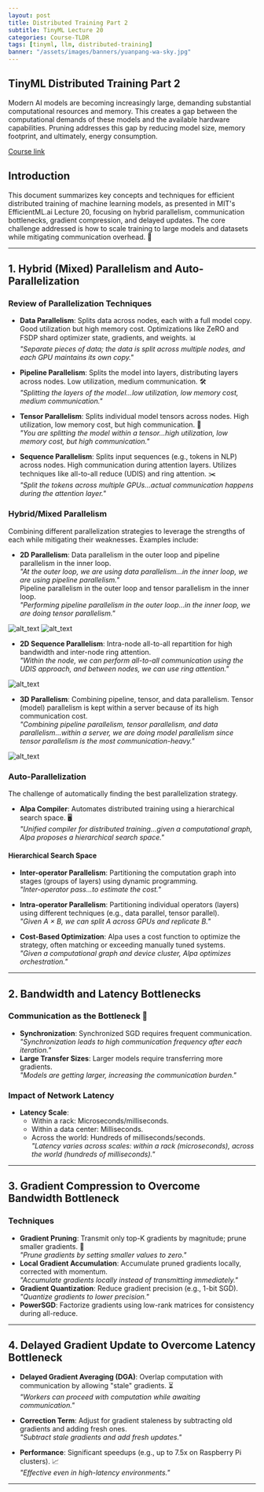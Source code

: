 ```yaml
---
layout: post
title: Distributed Training Part 2
subtitle: TinyML Lecture 20
categories: Course-TLDR
tags: [tinyml, llm, distributed-training]
banner: "/assets/images/banners/yuanpang-wa-sky.jpg"
---
```



## TinyML Distributed Training Part 2 

Modern AI models are becoming increasingly large, demanding substantial computational resources and memory. This creates a gap between the computational demands of these models and the available hardware capabilities. Pruning addresses this gap by reducing model size, memory footprint, and ultimately, energy consumption.

[Course link](https://hanlab.mit.edu/courses/2024-fall-65940)


## Introduction

This document summarizes key concepts and techniques for efficient distributed training of machine learning models, as presented in MIT's EfficientML.ai Lecture 20, focusing on hybrid parallelism, communication bottlenecks, gradient compression, and delayed updates. The core challenge addressed is how to scale training to large models and datasets while mitigating communication overhead. 🚀

---

## 1. Hybrid (Mixed) Parallelism and Auto-Parallelization

### Review of Parallelization Techniques
- **Data Parallelism**: Splits data across nodes, each with a full model copy. Good utilization but high memory cost. Optimizations like ZeRO and FSDP shard optimizer state, gradients, and weights. 📊  
  _"Separate pieces of data; the data is split across multiple nodes, and each GPU maintains its own copy."_

- **Pipeline Parallelism**: Splits the model into layers, distributing layers across nodes. Low utilization, medium communication. 🛠  
  _"Splitting the layers of the model...low utilization, low memory cost, medium communication."_

- **Tensor Parallelism**: Splits individual model tensors across nodes. High utilization, low memory cost, but high communication. 🤝  
  _"You are splitting the model within a tensor...high utilization, low memory cost, but high communication."_

- **Sequence Parallelism**: Splits input sequences (e.g., tokens in NLP) across nodes. High communication during attention layers. Utilizes techniques like all-to-all reduce (UDIS) and ring attention. ✂️  
  _"Split the tokens across multiple GPUs...actual communication happens during the attention layer."_

### Hybrid/Mixed Parallelism
Combining different parallelization strategies to leverage the strengths of each while mitigating their weaknesses. Examples include:  
- **2D Parallelism**: Data parallelism in the outer loop and pipeline parallelism in the inner loop.  
  _"At the outer loop, we are using data parallelism...in the inner loop, we are using pipeline parallelism."_  
  Pipeline parallelism in the outer loop and tensor parallelism in the inner loop.  
  _"Performing pipeline parallelism in the outer loop...in the inner loop, we are doing tensor parallelism."_

![alt_text](/assets/images/tinyml-2024/20/1.png "image_tooltip")
![alt_text](/assets/images/tinyml-2024/20/2.png "image_tooltip")


- **2D Sequence Parallelism**: Intra-node all-to-all repartition for high bandwidth and inter-node ring attention.  
  _"Within the node, we can perform all-to-all communication using the UDIS approach, and between nodes, we can use ring attention."_  

![alt_text](/assets/images/tinyml-2024/20/3.png "image_tooltip")

- **3D Parallelism**: Combining pipeline, tensor, and data parallelism. Tensor (model) parallelism is kept within a server because of its high communication cost.  
  _"Combining pipeline parallelism, tensor parallelism, and data parallelism...within a server, we are doing model parallelism since tensor parallelism is the most communication-heavy."_

![alt_text](/assets/images/tinyml-2024/20/4.png "image_tooltip")

### Auto-Parallelization
The challenge of automatically finding the best parallelization strategy.  
- **Alpa Compiler**: Automates distributed training using a hierarchical search space. 🖥  
  _"Unified compiler for distributed training...given a computational graph, Alpa proposes a hierarchical search space."_  

#### Hierarchical Search Space
- **Inter-operator Parallelism**: Partitioning the computation graph into stages (groups of layers) using dynamic programming.  
  _"Inter-operator pass...to estimate the cost."_  
- **Intra-operator Parallelism**: Partitioning individual operators (layers) using different techniques (e.g., data parallel, tensor parallel).  
  _"Given A × B, we can split A across GPUs and replicate B."_  

- **Cost-Based Optimization**: Alpa uses a cost function to optimize the strategy, often matching or exceeding manually tuned systems.  
  _"Given a computational graph and device cluster, Alpa optimizes orchestration."_  

---

## 2. Bandwidth and Latency Bottlenecks

### Communication as the Bottleneck 📡
- **Synchronization**: Synchronized SGD requires frequent communication.  
  _"Synchronization leads to high communication frequency after each iteration."_  
- **Large Transfer Sizes**: Larger models require transferring more gradients.  
  _"Models are getting larger, increasing the communication burden."_  

### Impact of Network Latency
- **Latency Scale**:  
  - Within a rack: Microseconds/milliseconds.  
  - Within a data center: Milliseconds.  
  - Across the world: Hundreds of milliseconds/seconds.  
  _"Latency varies across scales: within a rack (microseconds), across the world (hundreds of milliseconds)."_  

---

## 3. Gradient Compression to Overcome Bandwidth Bottleneck

### Techniques  
- **Gradient Pruning**: Transmit only top-K gradients by magnitude; prune smaller gradients. 🌱  
  _"Prune gradients by setting smaller values to zero."_  
- **Local Gradient Accumulation**: Accumulate pruned gradients locally, corrected with momentum.  
  _"Accumulate gradients locally instead of transmitting immediately."_  
- **Gradient Quantization**: Reduce gradient precision (e.g., 1-bit SGD).  
  _"Quantize gradients to lower precision."_  
- **PowerSGD**: Factorize gradients using low-rank matrices for consistency during all-reduce.  

---

## 4. Delayed Gradient Update to Overcome Latency Bottleneck

- **Delayed Gradient Averaging (DGA)**: Overlap computation with communication by allowing "stale" gradients. ⏳  
  _"Workers can proceed with computation while awaiting communication."_  

- **Correction Term**: Adjust for gradient staleness by subtracting old gradients and adding fresh ones.  
  _"Subtract stale gradients and add fresh updates."_  

- **Performance**: Significant speedups (e.g., up to 7.5x on Raspberry Pi clusters). 📈  
  _"Effective even in high-latency environments."_  

---

